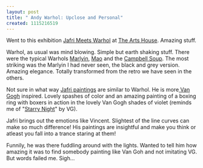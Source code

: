 ```yaml
--- 
layout: post
title: " Andy Warhol: Upclose and Personal"
created: 1115216519
---
```

Went to this exhibition <a href="http://theartshouse.com.sg/event_details.php?id=201">Jafri Meets Warhol</a> at <a href="http://theartshouse.com.sg/history.html">The Arts House</a>. Amazing stuff. 

Warhol, as usual was mind blowing. Simple but earth shaking stuff. There were the typical Warhols <a href="http://webexhibits.org/colorart/marilyns.html">Marlyin</a>, <a href="http://www.warholprints.com/portfolio/Mao.html">Mao</a> and the <a href="http://www.globalgallery.com/enlarge/022-31170/">Campbell Soup</a>. The most striking was the Marlyin I had never seen, the black and grey version. Amazing elegance. Totally transformed from the retro we have seen in the others. 

Not sure in what way <a href="http://www.bailliegallery.com/art/art_11.htm">Jafri paintings</a> are similar to Warhol. He is more<a href="http://www.artcyclopedia.com/scripts/r.pl?Q126+295"> Van Gogh</a> inspired. Lovely spashes of color and an amazing painting of a boxing ring with boxers in action in the lovely Van Gogh shades of violet (reminds me of "<a href="http://www.vangoghgallery.com/painting/p_0612.htm">Starry Night</a>" by VG). 

Jafri brings out the emotions like Vincent. Slightest of the line curves can make so much difference! His paintings are insightful and make you think or atleast you fall into a trance staring at them! 

Funnily, he was there fuddling around with the lights. Wanted to tell him how amazing it was to find somebody painting like Van Goh and not imitating VG. But words failed me. Sigh...
